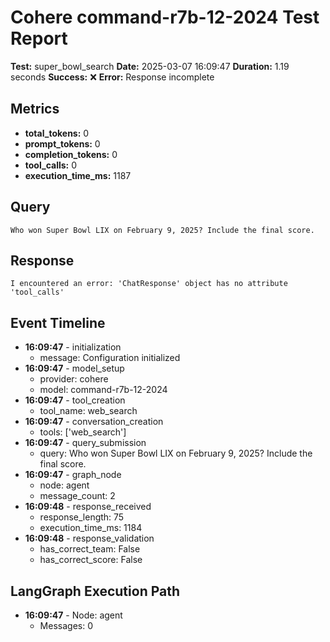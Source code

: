 # Cohere command-r7b-12-2024 Test Report

**Test:** super_bowl_search
**Date:** 2025-03-07 16:09:47
**Duration:** 1.19 seconds
**Success:** ❌
**Error:** Response incomplete

## Metrics

- **total_tokens:** 0
- **prompt_tokens:** 0
- **completion_tokens:** 0
- **tool_calls:** 0
- **execution_time_ms:** 1187

## Query

```
Who won Super Bowl LIX on February 9, 2025? Include the final score.
```

## Response

```
I encountered an error: 'ChatResponse' object has no attribute 'tool_calls'
```

## Event Timeline

- **16:09:47** - initialization
  - message: Configuration initialized
- **16:09:47** - model_setup
  - provider: cohere
  - model: command-r7b-12-2024
- **16:09:47** - tool_creation
  - tool_name: web_search
- **16:09:47** - conversation_creation
  - tools: ['web_search']
- **16:09:47** - query_submission
  - query: Who won Super Bowl LIX on February 9, 2025? Include the final score.
- **16:09:47** - graph_node
  - node: agent
  - message_count: 2
- **16:09:48** - response_received
  - response_length: 75
  - execution_time_ms: 1184
- **16:09:48** - response_validation
  - has_correct_team: False
  - has_correct_score: False

## LangGraph Execution Path

- **16:09:47** - Node: agent
  - Messages: 0
